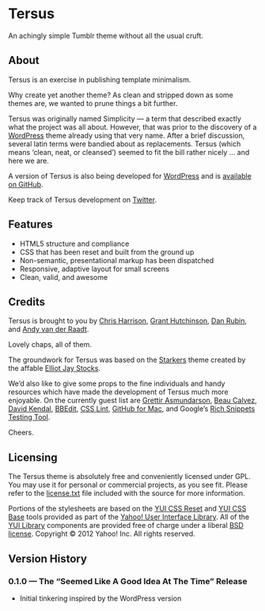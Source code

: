 
# Tersus

An achingly simple Tumblr theme without all the usual cruft.


## About

Tersus is an exercise in publishing template minimalism.

Why create yet another theme? As clean and stripped down as some themes are, we wanted to prune things a bit further.

Tersus was originally named Simplicity — a term that described exactly what the project was all about. However, that was prior to the discovery of a [WordPress](http://wordpress.org/) theme already using that very name. After a brief discussion, several latin terms were bandied about as replacements. Tersus (which means ‘clean, neat, or cleansed’) seemed to fit the bill rather nicely … and here we are.

A version of Tersus is also being developed for [WordPress](http://tersustheme.com/) and is [available on GitHub](http://github.com/splorp/tersus/).

Keep track of Tersus development on [Twitter](http://twitter.com/tersustheme).


## Features

+ HTML5 structure and compliance
+ CSS that has been reset and built from the ground up
+ Non-semantic, presentational markup has been dispatched
+ Responsive, adaptive layout for small screens
+ Clean, valid, and awesome


## Credits

Tersus is brought to you by [Chris Harrison](http://cdharrison.com/), [Grant Hutchinson](http://splorp.com/), [Dan Rubin](http://danielrubin.org/), and [Andy van der Raadt](http://nicemodernist.com/).

Lovely chaps, all of them.

The groundwork for Tersus was based on the [Starkers](http://starkerstheme.com/) theme created by the affable [Elliot Jay Stocks](http://elliotjaystocks.com/).

We’d also like to give some props to the fine individuals and handy resources which have made the development of Tersus much more enjoyable. On the currently guest list are [Grettir Asmundarson](http://tinypineapple.com/), [Beau Calvez](http://twitter.com/avengio), [David Kendal](http://davidkendal.net/), [BBEdit](http://www.barebones.com/products/bbedit/), [CSS Lint](http://csslint.net/), [GitHub for Mac](http://mac.github.com/), and Google’s [Rich Snippets Testing Tool](http://www.google.com/webmasters/tools/richsnippets).

Cheers.


## Licensing

The Tersus theme is absolutely free and conveniently licensed under GPL. You may use it for personal or commercial projects, as you see fit. Please refer to the [license.txt](https://github.com/splorp/tersus-tumblr/blob/master/license.txt) file included with the source for more information.

Portions of the stylesheets are based on the [YUI CSS Reset](http://developer.yahoo.com/yui/reset/) and [YUI CSS Base](http://developer.yahoo.com/yui/base/) tools provided as part of the [Yahoo! User Interface Library](http://developer.yahoo.com/yui/). All of the [YUI Library](http://developer.yahoo.com/yui/) components are provided free of charge under a liberal [BSD license](http://yuilibrary.com/license/). Copyright © 2012 Yahoo! Inc. All rights reserved.


## Version History

### 0.1.0 — The “Seemed Like A Good Idea At The Time” Release

+ Initial tinkering inspired by the WordPress version
